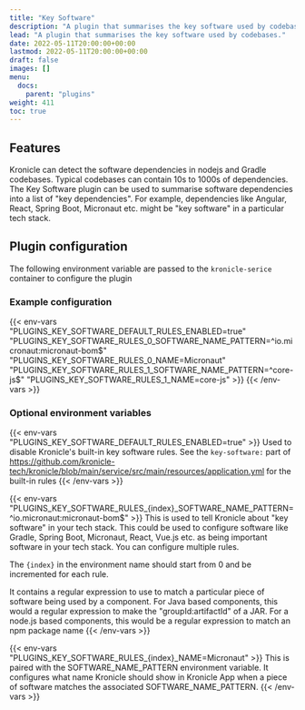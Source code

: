 ```yaml
---
title: "Key Software"
description: "A plugin that summarises the key software used by codebases."
lead: "A plugin that summarises the key software used by codebases."
date: 2022-05-11T20:00:00+00:00
lastmod: 2022-05-11T20:00:00+00:00
draft: false
images: []
menu:
  docs:
    parent: "plugins"
weight: 411
toc: true
---
```


## Features

Kronicle can detect the software dependencies in nodejs and Gradle codebases.  Typical codebases can contain 10s to
1000s of dependencies.  The Key Software plugin can be used to summarise software dependencies into a list of
"key dependencies".  For example, dependencies like Angular, React, Spring Boot, Micronaut etc. might be "key software"
in a particular tech stack.

## Plugin configuration

The following environment variable are passed to the `kronicle-serice` container to configure the plugin


### Example configuration

{{< env-vars
"PLUGINS_KEY_SOFTWARE_DEFAULT_RULES_ENABLED=true"
"PLUGINS_KEY_SOFTWARE_RULES_0_SOFTWARE_NAME_PATTERN=^io.micronaut:micronaut-bom$"
"PLUGINS_KEY_SOFTWARE_RULES_0_NAME=Micronaut"
"PLUGINS_KEY_SOFTWARE_RULES_1_SOFTWARE_NAME_PATTERN=^core-js$"
"PLUGINS_KEY_SOFTWARE_RULES_1_NAME=core-js" >}}
{{< /env-vars >}}


### Optional environment variables

{{< env-vars "PLUGINS_KEY_SOFTWARE_DEFAULT_RULES_ENABLED=true" >}}
Used to disable Kronicle's built-in key software rules.  See the `key-software:` part of
https://github.com/kronicle-tech/kronicle/blob/main/service/src/main/resources/application.yml for the built-in rules
{{< /env-vars >}}

{{< env-vars "PLUGINS_KEY_SOFTWARE_RULES_{index}_SOFTWARE_NAME_PATTERN=^io.micronaut:micronaut-bom$" >}}
This is used to tell Kronicle about "key software" in your tech stack.  This could be used to configure software like
Gradle, Spring Boot, Micronaut, React, Vue.js etc. as being important software in your tech stack.  You can configure
multiple rules.

The `{index}` in the environment name should start from 0 and be incremented for each rule.

It contains a regular expression to use to match a particular piece of software being used by a component.  For Java
based components, this would a regular expression to make the "groupId:artifactId" of a JAR.  For a node.js based
components, this would be a regular expression to match an npm package name
{{< /env-vars >}}

{{< env-vars "PLUGINS_KEY_SOFTWARE_RULES_{index}_NAME=Micronaut" >}}
This is paired with the SOFTWARE_NAME_PATTERN environment variable.  It configures what name Kronicle should show in
Kronicle App when a piece of software matches the associated SOFTWARE_NAME_PATTERN.
{{< /env-vars >}}
